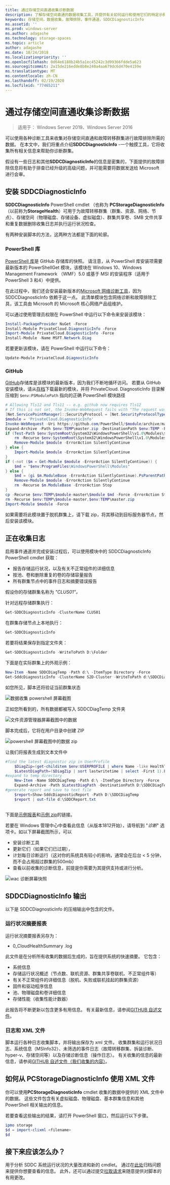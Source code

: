 ```yaml
---
title: 通过存储空间直通收集诊断数据
description: 了解存储空间直通的数据收集工具，并提供有关如何运行和使用它们的特定示例。
keywords: 存储空间，数据收集，故障排除，事件通道，SDDCDiagnosticInfo
ms.assetid: ''
ms.prod: windows-server
ms.author: adagashe
ms.technology: storage-spaces
ms.topic: article
author: adagashe
ms.date: 10/24/2018
ms.localizationpriority: ''
ms.openlocfilehash: 0d64e6188b24b5a1ec45242c3d99366fdde5a623
ms.sourcegitcommit: 2a15de216edde8b8e240a4aa679dc6d470e4159e
ms.translationtype: MT
ms.contentlocale: zh-CN
ms.lasthandoff: 02/19/2020
ms.locfileid: "77465211"
---
```

# <a name="collect-diagnostic-data-with-storage-spaces-direct"></a>通过存储空间直通收集诊断数据

> 适用于： Windows Server 2019、Windows Server 2016

可以使用各种诊断工具来收集对存储空间直通和故障转移群集进行故障排除所需的数据。 在本文中，我们将重点介绍**SDDCDiagnosticInfo** -一个触摸工具，它将收集所有相关信息来帮助你诊断群集。

假设有一些日志和其他**SDDCDiagnosticInfo**的信息是密集的，下面提供的故障排除信息将有助于排查已经升级的高级问题，并可能需要将数据发送给 Microsoft 进行会审。

## <a name="installing-get-sddcdiagnosticinfo"></a>安装 SDDCDiagnosticInfo

**SDDCDiagnosticInfo** PowerShell cmdlet （也称为 **PCStorageDiagnosticInfo**（以前称为**StorageHealth**）可用于为故障转移群集（群集、资源、网络、节点）、存储空间（物理磁盘、存储设备、虚拟磁盘）、群集共享卷、SMB 文件共享和重复数据删除收集日志并执行运行状况检查。 

有两种安装脚本的方法，这两种方法都是下面的轮廓。

### <a name="powershell-gallery"></a>PowerShell 库

[PowerShell 库](https://www.powershellgallery.com/packages/PrivateCloud.DiagnosticInfo)是 GitHub 存储库的快照。 请注意，从 PowerShell 库安装项需要最新版本的 PowerShellGet 模块，该模块在 Windows 10、Windows Management Framework （WMF）5.0 或基于 MSI 的安装程序（适用于 PowerShell 3 和4）中提供。

在此过程中，我们还会安装最新版本的[Microsoft 网络诊断工具](https://www.powershellgallery.com/packages/MSFT.Network.Diag)，因为 SDDCDiagnosticInfo 依赖于这一点。 此清单模块包含网络诊断和故障排除工具，该工具由 Microsoft 的 Microsoft 核心网络产品组维护。

可以通过使用管理员权限在 PowerShell 中运行以下命令来安装该模块：

``` PowerShell
Install-PackageProvider NuGet -Force
Install-Module PrivateCloud.DiagnosticInfo -Force
Import-Module PrivateCloud.DiagnosticInfo -Force
Install-Module -Name MSFT.Network.Diag
```

若要更新该模块，请在 PowerShell 中运行以下命令：

``` PowerShell
Update-Module PrivateCloud.DiagnosticInfo
```

### <a name="github"></a>GitHub

[GitHub](https://github.com/PowerShell/PrivateCloud.DiagnosticInfo/)存储库是该模块的最新版本，因为我们不断地循环访问。 若要从 GitHub 安装模块，请从[存档](https://github.com/PowerShell/PrivateCloud.DiagnosticInfo/archive/master.zip)下载最新的模块，并将 PrivateCloud. DiagnosticInfo 目录解压缩到 ```$env:PSModulePath``` 指向的正确 PowerShell 模块路径

``` PowerShell
# Allowing Tls12 and Tls11 -- e.g. github now requires Tls12
# If this is not set, the Invoke-WebRequest fails with "The request was aborted: Could not create SSL/TLS secure channel."
[Net.ServicePointManager]::SecurityProtocol = [Net.SecurityProtocolType]::Tls12
$module = 'PrivateCloud.DiagnosticInfo'
Invoke-WebRequest -Uri https://github.com/PowerShell/$module/archive/master.zip -OutFile $env:TEMP\master.zip
Expand-Archive -Path $env:TEMP\master.zip -DestinationPath $env:TEMP -Force
if (Test-Path $env:SystemRoot\System32\WindowsPowerShell\v1.0\Modules\$module) {
    rm -Recurse $env:SystemRoot\System32\WindowsPowerShell\v1.0\Modules\$module -ErrorAction Stop
    Remove-Module $module -ErrorAction SilentlyContinue
} else {
    Import-Module $module -ErrorAction SilentlyContinue
} 
if (-not ($m = Get-Module $module -ErrorAction SilentlyContinue)) {
    $md = "$env:ProgramFiles\WindowsPowerShell\Modules"
} else {
    $md = (gi $m.ModuleBase -ErrorAction SilentlyContinue).PsParentPath
    Remove-Module $module -ErrorAction SilentlyContinue
    rm -Recurse $m.ModuleBase -ErrorAction Stop
}
cp -Recurse $env:TEMP\$module-master\$module $md -Force -ErrorAction Stop
rm -Recurse $env:TEMP\$module-master,$env:TEMP\master.zip
Import-Module $module -Force

``` 

如果需要将此模块置于脱机群集上，请下载 zip，将其移动到目标服务器节点，然后安装该模块。

## <a name="gathering-logs"></a>正在收集日志

启用事件通道并完成安装过程后，可以使用模块中的 SDDCDiagnosticInfo PowerShell cmdlet 获取：

- 报告存储运行状况，以及有关不正常组件的详细信息
- 按池、卷和删除重复的卷的存储容量报告
- 所有群集节点中的事件日志和摘要错误报告

假设你的存储群集名称为 *"CLUS01"。*

针对远程存储群集执行：

``` PowerShell
Get-SDDCDiagnosticInfo -ClusterName CLUS01
```

在群集存储节点上本地执行：

``` PowerShell
Get-SDDCDiagnosticInfo
```

若要将结果保存到指定文件夹：

``` PowerShell
Get-SDDCDiagnosticInfo -WriteToPath D:\Folder 
```

下面是在实际群集上的外观示例：

``` PowerShell
New-Item -Name SDDCDiagTemp -Path d:\ -ItemType Directory -Force
Get-SddcDiagnosticInfo -ClusterName S2D-Cluster -WriteToPath d:\SDDCDiagTemp
```

如您所见，脚本还将验证当前群集状态

![数据收集 powershell 屏幕截图](media/data-collection/CollectData.png)

正如您所看到的，所有数据都被写入 SDDCDiagTemp 文件夹

![文件资源管理器屏幕截图中的数据](media/data-collection/CollectDataFolder.png)

脚本完成后，它将在用户目录中创建 ZIP

![powershell 屏幕截图中的数据 zip](media/data-collection/CollectDataResult.png)

让我们将报表生成到文本文件中

```PowerShell
#find the latest diagnostic zip in UserProfile
    $DiagZip=(get-childitem $env:USERPROFILE | where Name -like HealthTest*.zip)
    $LatestDiagPath=($DiagZip | sort lastwritetime | select -First 1).FullName
#expand to temp directory
    New-Item -Name SDDCDiagTemp -Path d:\ -ItemType Directory -Force
    Expand-Archive -Path $LatestDiagPath -DestinationPath D:\SDDCDiagTemp -Force
#generate report and save to text file
    $report=Show-SddcDiagnosticReport -Path D:\SDDCDiagTemp
    $report | out-file d:\SDDCReport.txt
    
```

下面是[示例报表](https://github.com/Microsoft/WSLab/blob/dev/Scenarios/S2D%20Tools/Get-SDDCDiagnosticInfo/SDDCReport.txt)和[示例 zip](https://github.com/Microsoft/WSLab/blob/dev/Scenarios/S2D%20Tools/Get-SDDCDiagnosticInfo/HealthTest-S2D-Cluster-20180522-1546.ZIP)的链接。

若要在 Windows 管理中心中查看此信息（从版本1812开始），请导航到 "*诊断*" 选项卡。如以下屏幕截图所示，可以 

- 安装诊断工具
- 更新它们（如果它们已过期）， 
- 计划每日诊断运行（这对你的系统具有较小的影响，通常会在后台 < 5 分钟，而不会占用超过群集的500mb）
- 查看以前收集的诊断信息，前提是你需要为其提供支持或进行分析。

![wac 诊断屏幕快照](media/data-collection/Wac.png)

## <a name="get-sddcdiagnosticinfo-output"></a>SDDCDiagnosticInfo 输出

以下是 SDDCDiagnosticInfo 的压缩输出中包含的文件。

### <a name="health-summary-report"></a>运行状况摘要报表

运行状况摘要报表另存为：
- 0_CloudHealthSummary .log

此文件是在分析所有收集的数据后生成的，旨在提供系统的快速摘要。 它包含：

- 系统信息
- 存储运行状况概述（节点数、联机资源、群集共享卷联机、不正常组件等）
- 有关不正常组件的详细信息（脱机、失败或联机挂起的群集资源）
- 固件和驱动程序信息
- 池、物理磁盘和卷详细信息
- 存储性能（收集性能计数器）

此报告将不断更新以包含更多有用信息。 有关最新信息，请参阅[GITHUB 自述文件](https://github.com/PowerShell/PrivateCloud.DiagnosticInfo/edit/master/README.md)。

### <a name="logs-and-xml-files"></a>日志和 XML 文件

脚本运行各种日志收集脚本，并将输出保存为 xml 文件。 收集群集和运行状况日志、系统信息（MSInfo32）、未筛选的事件日志（故障转移群集、拆装诊断、hyper-v、存储空间等）以及存储诊断信息（操作日志）。 有关收集的信息的最新信息，请参阅[GITHUB 自述文件（我们收集的内容）](https://github.com/PowerShell/PrivateCloud.DiagnosticInfo/blob/master/README.md#what-does-the-cmdlet-output-include)。

## <a name="how-to-consume-the-xml-files-from-get-pcstoragediagnosticinfo"></a>如何从 PCStorageDiagnosticInfo 使用 XML 文件
你可以使用**PCStorageDiagnosticInfo** cmdlet 收集的数据中提供的 XML 文件中的数据。 这些文件包含有关虚拟磁盘、物理磁盘、基本群集信息和其他 PowerShell 相关输出的信息。 

若要查看这些输出的结果，请打开 PowerShell 窗口，然后运行以下步骤。 

```PowerShell
ipmo storage
$d = import-clixml <filename> 
$d
```

## <a name="what-to-expect-next"></a>接下来应该怎么办？
用于分析 SDDC 系统运行状况的大量改进和新的 cmdlet。
通过在[此处](https://github.com/PowerShell/PrivateCloud.DiagnosticInfo/issues)归档问题来提供你想要查看的信息。 此外，还可以通过提交[拉取请求](https://github.com/PowerShell/PrivateCloud.DiagnosticInfo/pulls)来随意提供对脚本的有用更改。
